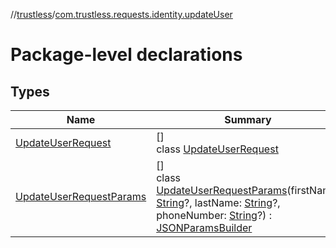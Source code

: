 //[trustless](../../index.md)/[com.trustless.requests.identity.updateUser](index.md)

# Package-level declarations

## Types

| Name | Summary |
|---|---|
| [UpdateUserRequest](-update-user-request/index.md) | []<br>class [UpdateUserRequest](-update-user-request/index.md) |
| [UpdateUserRequestParams](-update-user-request-params/index.md) | []<br>class [UpdateUserRequestParams](-update-user-request-params/index.md)(firstName: [String](https://kotlinlang.org/api/latest/jvm/stdlib/kotlin/-string/index.html)?, lastName: [String](https://kotlinlang.org/api/latest/jvm/stdlib/kotlin/-string/index.html)?, phoneNumber: [String](https://kotlinlang.org/api/latest/jvm/stdlib/kotlin/-string/index.html)?) : [JSONParamsBuilder](../com.trustless.params/-j-s-o-n-params-builder/index.md) |
